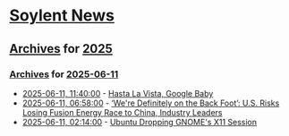 # [Soylent News](../../../README.md)

## [Archives](../../index.md) for [2025](../index.md)

### [Archives](../../index.md) for [2025-06-11](index.md)

* [2025-06-11, 11:40:00](https://soylentnews.org/article.pl?sid=25/06/11/0022207&from=rss) - [Hasta La Vista, Google Baby](https://soylentnews.org/article.pl?sid=25/06/11/0022207&from=rss)
* [2025-06-11, 06:58:00](https://soylentnews.org/article.pl?sid=25/06/10/1731239&from=rss) - [‘We're Definitely on the Back Foot’: U.S. Risks Losing Fusion Energy Race to China, Industry Leaders](https://soylentnews.org/article.pl?sid=25/06/10/1731239&from=rss)
* [2025-06-11, 02:14:00](https://soylentnews.org/article.pl?sid=25/06/10/1727213&from=rss) - [Ubuntu Dropping GNOME's X11 Session](https://soylentnews.org/article.pl?sid=25/06/10/1727213&from=rss)
